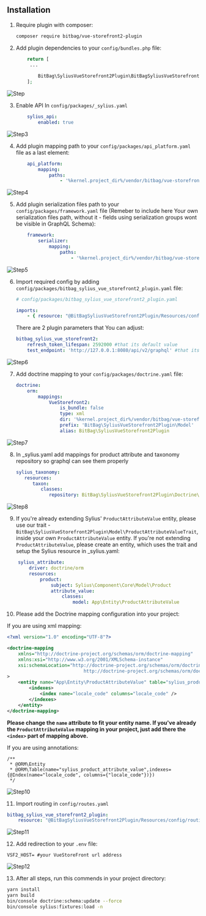 ## Installation


1. Require plugin with composer:

    ```bash
    composer require bitbag/vue-storefront2-plugin
    ```

2. Add plugin dependencies to your `config/bundles.php` file:

    ```php
        return [
         ...
        
            BitBag\SyliusVueStorefront2Plugin\BitBagSyliusVueStorefront2Plugin::class => ['all' => true],
        ];
    ```
![Step](/doc/images/Step2.png)

3. Enable API
    In `config/packages/_sylius.yaml`
    ```yaml
        sylius_api:
            enabled: true
    ```
![Step3](/doc/images/Step3.png)

4. Add plugin mapping path to your `config/packages/api_platform.yaml` file as a last element:

    ```yaml
        api_platform:
            mapping:
                paths:
                    - '%kernel.project_dir%/vendor/bitbag/vue-storefront2-plugin/src/Resources/api_resources'
    ```
    
![Step4](/doc/images/Step4.png)
    
5. Add plugin serialization files path to your `config/packages/framework.yaml` file (Remeber to include here Your own serialization files path, without it - fields using serialization groups wont be visible in GraphQL Schema):

    ```yaml
        framework:    
            serializer:
                mapping:
                    paths:
                        - '%kernel.project_dir%/vendor/bitbag/vue-storefront2-plugin/src/Resources/serialization'
    ```
![Step5](/doc/images/Step5.png)

6. Import required config by adding  `config/packages/bitbag_sylius_vue_storefront2_plugin.yaml` file:

    ```yaml
    # config/packages/bitbag_sylius_vue_storefront2_plugin.yaml
    
    imports:
        - { resource: "@BitBagSyliusVueStorefront2Plugin/Resources/config/services.xml" }
    ```    
   
    There are 2 plugin parameters that You can adjust:
   
    ```yml
    bitbag_sylius_vue_storefront2:
        refresh_token_lifespan: 2592000 #that its default value
        test_endpoint: 'http://127.0.0.1:8080/api/v2/graphql' #that its default value
    ```
![Step6](/doc/images/Step6.png)

7. Add doctrine mapping to your `config/packages/doctrine.yaml` file:

    ```yml
    doctrine:
        orm:
            mappings:
                VueStorefront2:
                    is_bundle: false
                    type: xml
                    dir: '%kernel.project_dir%/vendor/bitbag/vue-storefront2-plugin/src/Resources/doctrine/model'
                    prefix: 'BitBag\SyliusVueStorefront2Plugin\Model'
                    alias: BitBag\SyliusVueStorefront2Plugin
    ```
![Step7](/doc/images/Step7.png)

8. In _sylius.yaml add mappings for product attribute and taxonomy repository so graphql can see them properly

    ```yml
    sylius_taxonomy:
       resources:
          taxon:
             classes:
                repository: BitBag\SyliusVueStorefront2Plugin\Doctrine\Repository\TaxonRepository
    ```
![Step8](/doc/images/Step8.png)

9. If you're already extending Sylius' `ProductAttributeValue` entity, please use our trait - `BitBag\SyliusVueStorefront2Plugin\Model\ProductAttributeValueTrait`, inside your own `ProductAttributeValue` entity. If you're not extending `ProductAttributeValue`, please create an entity, which uses the trait and setup the Sylius resource in _sylius.yaml:

```yml
    sylius_attribute:
        driver: doctrine/orm
        resources:
            product:
                subject: Sylius\Component\Core\Model\Product
                attribute_value:
                    classes:
                        model: App\Entity\ProductAttributeValue
```

10. Please add the Doctrine mapping configuration into your project:

If you are using xml mapping:

```xml
<?xml version="1.0" encoding="UTF-8"?>

<doctrine-mapping
    xmlns="http://doctrine-project.org/schemas/orm/doctrine-mapping"
    xmlns:xsi="http://www.w3.org/2001/XMLSchema-instance"
    xsi:schemaLocation="http://doctrine-project.org/schemas/orm/doctrine-mapping
                            http://doctrine-project.org/schemas/orm/doctrine-mapping.xsd"
>
    <entity name="App\Entity\ProductAttributeValue" table="sylius_product_attribute_value">
        <indexes>
            <index name="locale_code" columns="locale_code" />
        </indexes>
    </entity>
</doctrine-mapping>
```

**Please change the `name` attribute to fit your entity name. If you've already the `ProductAttributeValue` mapping in your project, just add there the `<index>` part of mapping above.**

If you are using annotations:

```
/**
 * @ORM\Entity
 * @ORM\Table(name="sylius_product_attribute_value",indexes={@Index(name="locale_code", columns={"locale_code"})})
 */
```
![Step10](/doc/images/Step9-10.png)
    
11. Import routing in `config/routes.yaml`

```yml
bitbag_sylius_vue_storefront2_plugin:
    resource: "@BitBagSyliusVueStorefront2Plugin/Resources/config/routing.yml"
```

![Step11](/doc/images/Step11.png)
    
12. Add redirection to your `.env` file:

```env
VSF2_HOST= #your VueStoreFront url address
```

![Step12](/doc/images/Step12.png)
     
13. After all steps, run this commends in your project directory:

```bash
yarn install
yarn build
bin/console doctrine:schema:update --force
bin/console sylius:fixtures:load -n
```

